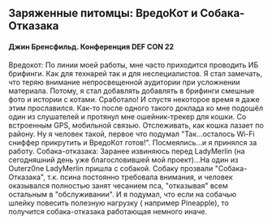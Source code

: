 ## Заряженные питомцы: ВредоКот и Собака-Отказака

#### Джин Бренсфильд. Конференция DEF CON 22


Вредокот: По линии моей работы, мне часто приходится проводить ИБ брифинги. Как для технарей так и для неспециалистов. Я стал замечать, что теряю внимание непросвещенной аудитории при усложнении материала. Потому, я стал добавлять добавлять в брифинги смешные фото и истории с котами. Сработало! И спустя некоторое время я даже этим прославился. Как-то после одного такого доклада ко мне подошёл один из слушателей  и протянул мне ошейник-трекер для кошки. Со встроенным GPS, мобильной связью. Отслеживать, как кошка лазает по району. Ну я человек такой, первое что подумал "Так...осталось Wi-Fi сниффер прикрутить и ВредоКот готов!". Посмеялись...и я принялся за работу.
Собака-отказака: Заранее извиняюсь перед LadyMerlin (на сегодняшний день уже благословившей мой проект)...На один из Outerz0ne LadyMerlin пришла с собакой. Собаку прозвали "Собака-Отказака", т.к. псина постоянно требовала внимания, и человек оказывался полностью занят чесанием пса, "отказывая" всем остальным в "обслуживании". И я подумал, что если на собачью шлейку повесить полезную нагрузку ( например Pineapple), то получится собака-отказака работающая немного иначе.


